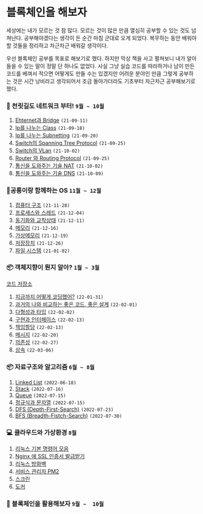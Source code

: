 # 블록체인을 해보자

세상에는 내가 모르는 것 참 많다. 모르는 것이 많은 만큼 열심히 공부할 수 있는 것도 넘쳐난다. 공부해야겠다는 생각이 든 순간 마침 군대로 오게 되었다. 복무하는 동안 배워야 할 것들을 정리하고 차근차근 배워갈 생각이다. 

우선 블록체인 공부를 목표로 해보기로 했다. 하지만 막상 책을 사고 펼쳐보니 내가 알아들을 수 있는 말이 정말 단 하나도 없었다. 
사실 그냥 실습 코드를 따라하거나 남이 만든 코드를 베껴서 적으면 어떻게도 만들 수는 있겠지만 어려운 분야인 만큼 그렇게 공부하는 것은 시간 낭비라고 생각되어서
조금 돌아가더라도 기초부터 차근차근 공부해보기로 했다.

### :checkered_flag:  천릿길도 네트워크 부터! `9월 ~ 10월` 
1. [Ehternet과 Bridge](./network/1-ethernet.md) `(21-09-11)`
2. [Ip를 나누는 Class](./network/2-ip.md) `(21-09-18)`
3. [Ip를 나누는 Subnetting](./posting/network/3-subnet.md) `(21-09-20)`
4. [Switch의 Spanning Tree Protocol](./posting/network/4-stp.md) `(21-09-25)`
5. [Switch의 VLan](./posting/network/5-vlan.md) `(21-10-02)`
6. [Router 와 Routing Protocol](./posting/network/6-router.md) `(21-09-25)`
7. [통신을 도와주는 기술 NAT](./posting/network/7-nat.md) `(21-10-02)`
8. [통신을 도와주는 기술 DNS](./posting/network/8-dns.md) `(21-10-09)`

### 🦕공룡이랑 함께하는 OS `11월 ~ 12월`

1. [컴퓨터 구조](./os/1-computer.md) `(21-11-28)`
2. [프로세스와 스레드](./os/2-process.md) `(21-12-04)`
3. [동기화와 교착상태](./os/3.md) `(21-12-11)`
4. [메모리](./os/4-memory.md) `(21-12-16)`
5. [가상메모리](./os/4-memory.md) `(21-12-19)`
5. [저장장치](./os/4-memory.md) `(21-12-26)`
7. [파일 시스템](./os/5-file.md) `(21-01-02)`

### 📦 객체지향이 뭔지 알아? `1월 ~ 3월`

[코드 저장소](https://github.com/eunsolkang/Object-Oriented-Programming)

1. [지금까지 어떻게 코딩했어?](./oop/1-intro.md) `(22-01-31)`
2. [과거의 나와 비교하는 좋은 코드, 좋은 설계](./oop/1-structure.md) `(22-02-01)`
3. [다형성과 타입](./oop/2-type.md) `(22-02-02)`
4. [구현과 인터페이스](./oop/3-interface.md) `(22-02-13)`
5. [책임할당](./oop/4-responsibility.md) `(22-02-13)`
6. [메시지](./oop/5-message.md) `(22-02-20)`
7. [의존성](./oop/6-dependency.md) `(22-02-27)`
8. [상속](./oop/7-extends.md) `(22-03-06)`

### 📦 자료구조와 알고리즘 `6월 ~ 8월`

1. [Linked List]() `(2022-06-18)`
2. [Stack]() `(2022-07-16)`
3. [Queue]() `(2022-07-15)`
4. [정규식과 문자열](./algorithm/regex.md) `(2022-07-15)`
5. [DFS (Depth-First-Search)](./algorithm/4-dfs.md) `(2022-07-23)`
6. [BFS (Breadth-Fistch-Search)](./algorithm/5-bfs.md) `(2022-07-30)`

### :computer: 클라우드와 가상환경 `8월`
1. [리눅스 기본 명령어 모음](./infra/1-linux.md)
2. [Nginx 에 SSL 인증서 발급받기](./infra/2-ssl.md)
3. [리눅스 방화벽](./infra/3-firewall.md)
4. [서비스 관리자 PM2](./infra/4-pm2.md)
5. [스크린](./infra/5-screen.md)
6. [도커](./infra/6-docker.md)

### :pray: 블록체인을 활용해보자 `9월 ~  10월`
